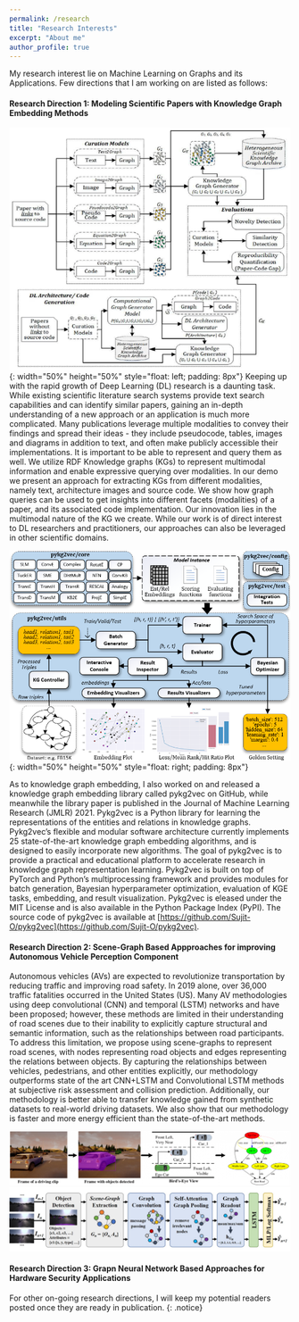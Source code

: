 ```yaml
---
permalink: /research
title: "Research Interests"
excerpt: "About me"
author_profile: true
---
```


My research interest lie on Machine Learning on Graphs and its Applications. Few directions that I am working on are listed as follows:

#### Research Direction 1: Modeling Scientific Papers with Knowledge Graph Embedding Methods

![graph](/images/dcc.png){: width="50%" height="50%"  style="float: left; padding: 8px"}
Keeping up with the rapid growth of Deep Learning (DL) research is a daunting task. While existing scientific literature search systems provide text search capabilities and can identify similar papers, gaining an in-depth understanding of a new approach or an application is much more complicated. Many publications leverage multiple modalities to convey their findings and spread their ideas - they include pseudocode, tables, images and diagrams in addition to text, and often make publicly accessible their implementations. It is important to be able to represent and query them as well. We utilize RDF Knowledge graphs (KGs) to represent multimodal information and enable expressive querying over modalities. In our demo we present an approach for extracting KGs from different modalities, namely text, architecture images and source code. We show how graph queries can be used to get insights into different facets (modalities) of a paper, and its associated code implementation. Our innovation lies in the multimodal nature of the KG we create. While our work is of direct interest to DL researchers and practitioners, our approaches can also be leveraged in other scientific domains.


![graph](/images/pykg2vec.png){: width="50%" height="50%"  style="float: right; padding: 8px"}

As to knowledge graph embedding, I also worked on and released a knowledge graph embedding library called pykg2vec on GitHub, while meanwhile the library paper is published in the Journal of Machine Learning Research (JMLR) 2021. Pykg2vec is a Python library for learning the representations of the entities and relations in knowledge graphs. Pykg2vec’s flexible and modular software architecture currently implements 25 state-of-the-art knowledge graph embedding algorithms, and is designed to easily incorporate new algorithms. The goal of pykg2vec is to provide a practical and educational platform to accelerate research in knowledge graph representation learning. Pykg2vec is built on top of PyTorch and Python’s multiprocessing framework and provides modules for batch generation, Bayesian hyperparameter optimization, evaluation of KGE tasks, embedding, and result visualization. Pykg2vec is eleased under the MIT License and is also available in the Python Package Index (PyPI). The source code of pykg2vec is available at [https://github.com/Sujit-O/pykg2vec](https://github.com/Sujit-O/pykg2vec).

#### Research Direction 2: Scene-Graph Based Appproaches for improving Autonomous Vehicle Perception Component
  	
Autonomous vehicles (AVs) are expected to revolutionize transportation by reducing traffic and improving road safety. In 2019 alone, over 36,000 traffic fatalities occurred in the United States (US). Many AV methodologies using deep convolutional (CNN) and temporal (LSTM) networks and have been proposed; however, these methods are limited in their understanding of road scenes due to their inability to explicitly capture structural and semantic information, such as the relationships between road participants. To address this limitation, we propose using scene-graphs to represent road scenes, with nodes representing road objects and edges representing the relations between objects. By capturing the relationships between vehicles, pedestrians, and other entities explicitly, our methodology outperforms state of the art CNN+LSTM and Convolutional LSTM methods at subjective risk assessment and collision prediction. Additionally, our methodology is better able to transfer knowledge gained from synthetic datasets to real-world driving datasets. We also show that our methodology is faster and more energy efficient than the state-of-the-art methods.

![graph](/images/graph_extraction.png)
![graph](/images/av-graph-pipeline.jpg)


#### Research Direction 3: Grapn Neural Network Based Approaches for Hardware Security Applications

For other on-going research directions, I will keep my potential readers posted once they are ready in publication. 
{: .notice}
